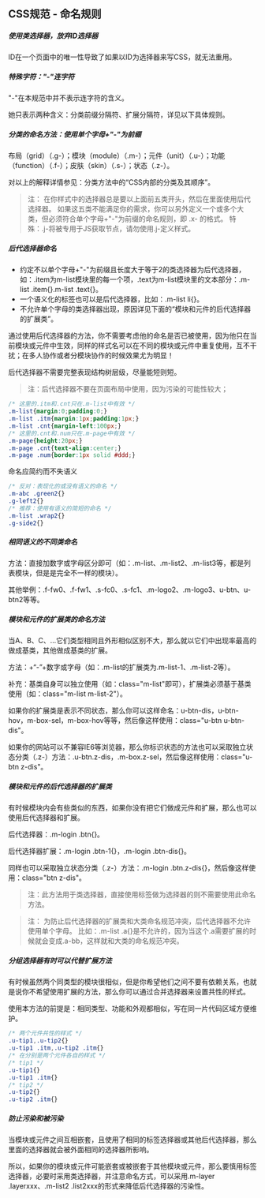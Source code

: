 ## CSS规范 - 命名规则
##### 使用类选择器，放弃ID选择器
ID在一个页面中的唯一性导致了如果以ID为选择器来写CSS，就无法重用。

##### 特殊字符："-"连字符
"-"在本规范中并不表示连字符的含义。

她只表示两种含义：分类前缀分隔符、扩展分隔符，详见以下具体规则。

##### 分类的命名方法：使用单个字母+"-"为前缀
布局（grid）（.g-）；模块（module）（.m-）；元件（unit）（.u-）；功能（function）（.f-）；皮肤（skin）（.s-）；状态（.z-）。

对以上的解释详情参见：分类方法中的“CSS内部的分类及其顺序”。

> 注：
> 在你样式中的选择器总是要以上面前五类开头，然后在里面使用后代选择器。
> 如果这五类不能满足你的需求，你可以另外定义一个或多个大类，但必须符合单个字母+"-"为前缀的命名规则，即 .x- 的格式。
> 特殊：.j-将被专用于JS获取节点，请勿使用.j-定义样式。

##### 后代选择器命名

* 约定不以单个字母+"-"为前缀且长度大于等于2的类选择器为后代选择器，如：.item为m-list模块里的每一个项，.text为m-list模块里的文本部分：.m-list .item{}.m-list .text{}。
* 一个语义化的标签也可以是后代选择器，比如：.m-list li{}。
* 不允许单个字母的类选择器出现，原因详见下面的“模块和元件的后代选择器的扩展类”。

通过使用后代选择器的方法，你不需要考虑他的命名是否已被使用，因为他只在当前模块或元件中生效，同样的样式名可以在不同的模块或元件中重复使用，互不干扰；在多人协作或者分模块协作的时候效果尤为明显！

后代选择器不需要完整表现结构树层级，尽量能短则短。

> 注：后代选择器不要在页面布局中使用，因为污染的可能性较大；

```css
/* 这里的.itm和.cnt只在.m-list中有效 */
.m-list{margin:0;padding:0;}
.m-list .itm{margin:1px;padding:1px;}
.m-list .cnt{margin-left:100px;}
/* 这里的.cnt和.num只在.m-page中有效 */
.m-page{height:20px;}
.m-page .cnt{text-align:center;}
.m-page .num{border:1px solid #ddd;}
```

命名应简约而不失语义
```css
/* 反对：表现化的或没有语义的命名 */
.m-abc .green2{}
.g-left2{}
/* 推荐：使用有语义的简短的命名 */
.m-list .wrap2{}
.g-side2{}
```

##### 相同语义的不同类命名
方法：直接加数字或字母区分即可（如：.m-list、.m-list2、.m-list3等，都是列表模块，但是是完全不一样的模块）。

其他举例：.f-fw0、.f-fw1、.s-fc0、.s-fc1、.m-logo2、.m-logo3、u-btn、u-btn2等等。

##### 模块和元件的扩展类的命名方法
当A、B、C、...它们类型相同且外形相似区别不大，那么就以它们中出现率最高的做成基类，其他做成基类的扩展。

方法：+“-”+数字或字母（如：.m-list的扩展类为.m-list-1、.m-list-2等）。

补充：基类自身可以独立使用（如：class="m-list"即可），扩展类必须基于基类使用（如：class="m-list m-list-2"）。

如果你的扩展类是表示不同状态，那么你可以这样命名：u-btn-dis，u-btn-hov，m-box-sel，m-box-hov等等，然后像这样使用：class="u-btn u-btn-dis"。

如果你的网站可以不兼容IE6等浏览器，那么你标识状态的方法也可以采取独立状态分类（.z-）方法：.u-btn.z-dis，.m-box.z-sel，然后像这样使用：class="u-btn z-dis"。

##### 模块和元件的后代选择器的扩展类
有时候模块内会有些类似的东西，如果你没有把它们做成元件和扩展，那么也可以使用后代选择器和扩展。

后代选择器：.m-login .btn{}。

后代选择器扩展：.m-login .btn-1{}，.m-login .btn-dis{}。

同样也可以采取独立状态分类（.z-）方法：.m-login .btn.z-dis{}，然后像这样使用：class="btn z-dis"。

> 注：此方法用于类选择器，直接使用标签做为选择器的则不需要使用此命名方法。

> 注：
> 为防止后代选择器的扩展类和大类命名规范冲突，后代选择器不允许使用单个字母。
> 比如：.m-list .a{}是不允许的，因为当这个.a需要扩展的时候就会变成.a-bb，这样就和大类的命名规范冲突。

##### 分组选择器有时可以代替扩展方法
有时候虽然两个同类型的模块很相似，但是你希望他们之间不要有依赖关系，也就是说你不希望使用扩展的方法，那么你可以通过合并选择器来设置共性的样式。

使用本方法的前提是：相同类型、功能和外观都相似，写在同一片代码区域方便维护。
```css
/* 两个元件共性的样式 */
.u-tip1,.u-tip2{}
.u-tip1 .itm,.u-tip2 .itm{}
/* 在分别是两个元件各自的样式 */
/* tip1 */
.u-tip1{}
.u-tip1 .itm{}
/* tip2 */
.u-tip2{}
.u-tip2 .itm{}
```

##### 防止污染和被污染

当模块或元件之间互相嵌套，且使用了相同的标签选择器或其他后代选择器，那么里面的选择器就会被外面相同的选择器所影响。

所以，如果你的模块或元件可能嵌套或被嵌套于其他模块或元件，那么要慎用标签选择器，必要时采用类选择器，并注意命名方式，可以采用.m-layer .layerxxx、.m-list2 .list2xxx的形式来降低后代选择器的污染性。